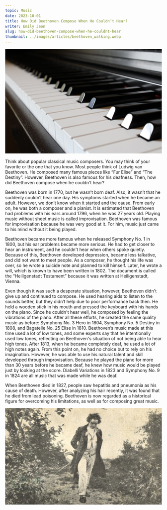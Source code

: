 ```yaml
---
topic: Music
date: 2023-10-01
title: How Did Beethoven Compose When He Couldn’t Hear?
writer: Emily Jeon
slug: how-did-beethoven-compose-when-he-couldnt-hear
thumbnail: ../images/articles/beethoven_walking.webp
---
```

![piano](../images/articles/piano_1.jpeg)

Think about popular classical music composers. You may think of your favorite or the one that you know. Most people think of Ludwig van Beethoven. He composed many famous pieces like “Fur Elise” and “The Destiny”. However, Beethoven is also famous for his deafness. Then, how did Beethoven compose when he couldn't hear?

Beethoven was born in 1770, but he wasn’t born deaf. Also, it wasn’t that he suddenly couldn’t hear one day. His symptoms started when he became an adult. However, we don’t know when it started and the cause. From early on, he was both a composer and a pianist. It is estimated that Beethoven had problems with his ears around 1796, when he was 27 years old. Playing music without sheet music is called improvisation. Beethoven was famous for improvisation because he was very good at it. For him, music just came to his mind without it being played.

Beethoven became more famous when he released Symphony No. 1 in 1800, but his ear problems became more serious. He had to get closer to hear an instrument, and he couldn't hear when others spoke quietly. Because of this, Beethoven developed depression, became less talkative, and did not want to meet people. As a composer, he thought his life was over, so he wrote a suicide note and planned to kill himself. Later, he wrote a will, which is known to have been written in 1802. The document is called the “Heiligenstadt Testament” because it was written at Heiligenstadt, Vienna. 

Even though it was such a desperate situation, however, Beethoven didn't give up and continued to compose. He used hearing aids to listen to the sounds better, but they didn’t help due to poor performance back then. He held a wooden stick in his mouth and pressed the keyboard with his hands on the piano. Since he couldn't hear well, he composed by feeling the vibrations of the piano. After all these efforts, he created the same quality music as before: Symphony No. 3 Hero in 1804, Symphony No. 5 Destiny in 1808, and Bagatelle No. 25 Elise in 1810. Beethoven’s music made at this time used a lot of low tones, and some experts say that he intentionally used low tones, reflecting on Beethoven's situation of not being able to hear high tones. After 1813, when he became completely deaf, he used a lot of high notes again. From this point on, he had no choice but to rely on his imagination. However, he was able to use his natural talent and skill developed through improvisation. Because he played the piano for more than 30 years before he became deaf, he knew how music would be played just by looking at the score. Diabelli Variations in 1823 and Symphony No. 9 in 1824 are all music that was made while he was deaf.

When Beethoven died in 1827, people saw hepatitis and pneumonia as his cause of death. However, after analyzing his hair recently, it was found that he died from lead poisoning. Beethoven is now regarded as a historical figure for overcoming his limitations, as well as for composing great music.

![beethoven](../images/articles/beethoven_walking.webp)